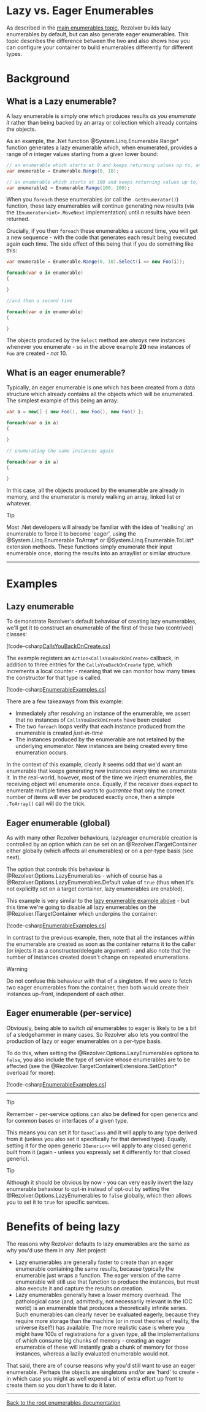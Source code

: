 ﻿# Lazy vs. Eager Enumerables

As described in the [main enumerables topic](../enumerables.md), Rezolver builds lazy enumerables by default, but can also
generate eager enumerables.  This topic describes the difference between the two and also shows how you can configure your
container to build enumerables differently for different types.

# Background

## What is a Lazy enumerable?

A lazy enumerable is simply one which produces results *as you enumerate it* rather than being backed by an array or collection
which already contains the objects.

As an example, the .Net function @System.Linq.Enumerable.Range* function generates a lazy enumerable which, when enumerated,
provides a range of *n* integer values starting from a given lower bound:

```cs
// an enumerable which starts at 0 and keeps returning values up to, and including, 9
var enumerable = Enumerable.Range(0, 10);

// an enumerable which starts at 100 and keeps returning values up to, and including, 199
var enumerable2 = Enumerable.Range(100, 100);
```

When you `foreach` these enumerables (or call the `.GetEnumerator()`) function, these lazy enumerables will
continue generating new results (via the `IEnumerator<int>.MoveNext` implementation) until *n* results have been returned.

Crucially, if you then `foreach` these enumerables a second time, you will get a new sequence - with the code that generates each
result being executed again each time.  The side effect of this being that if you do something like this:

```cs
var enumerable = Enumerable.Range(0, 10).Select(i => new Foo(i));

foreach(var o in enumerable)
{

}

//and then a second time

foreach(var o in enumerable)
{

}
```

The objects produced by the `Select` method are *always* new instances whenever you enumerate - so in the above example
**20** new instances of `Foo` are created - *not* 10.

## What is an eager enumerable?

Typically, an eager enumerable is one which has been created from a data structure which already contains all the objects which
will be enumerated.  The simplest example of this being an array:

```cs
var a = new[] { new Foo(), new Foo(), new Foo() };

foreach(var o in a)
{

}

// enumerating the same instances again

foreach(var o in a)
{

}
```

In this case, all the objects produced by the enumerable are already in memory, and the enumerator is merely walking an array,
linked list or whatever.

> [!TIP]
> Most .Net developers will already be familiar with the idea of 'realising' an enumerable to force it to become 'eager', using the
> @System.Linq.Enumerable.ToArray* or @System.Linq.Enumerable.ToList* extension methods.  These functions simply enumerate their
> input enumerable once, storing the results into an array/list or similar structure.

* * *
# Examples

## Lazy enumerable

To demonstrate Rezolver's default behaviour of creating lazy enumerables, we'll get it to construct an enumerable of the
first of these two (contrived) classes:

[!code-csharp[CallsYouBackOnCreate.cs](../../../../../test/Rezolver.Tests.Examples/Types/CallsYouBackOnCreate.cs#example)]

The example registers an `Action<CallsYouBackOnCreate>` callback, in addition to three entries for the `CallsYouBackOnCreate`
type, which increments a local counter - meaning that we can monitor how many times the constructor for that type is called.

[!code-csharp[EnumerableExamples.cs](../../../../../test/Rezolver.Tests.Examples/EnumerableExamples.cs#example9)]

There are a few takeaways from this example:

- Immediately after resolving an instance of the enumerable, we assert that no instances of `CallsYouBackOnCreate` have been created
- The two `foreach` loops verify that each instance produced from the enumerable is created *just-in-time*
- The instances produced by the enumerable are not retained by the underlying enumerator.  New instances are being created
every time enumeration occurs.

In the context of this example, clearly it seems odd that we'd want an enumerable that keeps generating new instances every
time we enumerate it.  In the real-world, however, most of the time we inject enumerables, the receiving object will 
enumerate once.  Equally, if the receiver does expect to enumerate multiple times and wants to *guarantee* that only the 
correct number of items will ever be produced exactly once, then a simple `.ToArray()` call will do the trick.

## Eager enumerable (global)

As with many other Rezolver behaviours, lazy/eager enumerable creation is controlled by an option which can be set 
on an @Rezolver.ITargetContainer either globally (which affects all enumerables) or on a per-type basis (see next).

The option that controls this behaviour is @Rezolver.Options.LazyEnumerables - which of course has a 
@Rezolver.Options.LazyEnumerables.Default value of `true` (thus when it's not explicitly set on a target container, lazy
enumerables are enabled).

This example is very similar to the [lazy enumerable example above](#lazy-enumerable) - but this time we're going to 
disable all lazy enumerables on the @Rezolver.ITargetContainer which underpins the container:

[!code-csharp[EnumerableExamples.cs](../../../../../test/Rezolver.Tests.Examples/EnumerableExamples.cs#example10)]

In contrast to the previous example, then, note that all the instances within the enumerable are created as soon as
the container returns it to the caller (or injects it as a constructor/delegate argument) - and also note that the 
number of instances created doesn't change on repeated enumerations.

> [!WARNING]
> Do not confuse this behaviour with that of a singleton.  If we were to fetch two eager enumerables from the container,
> then both would create their instances up-front, independent of each other.

## Eager enumerable (per-service)

Obviously, being able to switch *all* enumerables to eager is likely to be a bit of a sledgehammer in many cases.  So
Rezolver also lets you control the production of lazy or eager enumerables on a per-type basis.

To do this, when setting the @Rezolver.Options.LazyEnumerables options to `false`, you also include the type of service
whose enumerables are to be affected (see the @Rezolver.TargetContainerExtensions.SetOption* overload for more):

[!code-csharp[EnumerableExamples.cs](../../../../../test/Rezolver.Tests.Examples/EnumerableExamples.cs#example11)]

* * *

> [!TIP]
> Remember - per-service options can also be defined for open generics and for common bases or interfaces of a given
> type.
> 
> This means you can set it for `BaseClass` and it will apply to any type derived from it (unless you also set it 
> specifically for that derived type).  Equally, setting it for the open generic `IGeneric<>` will apply to any 
> closed generic built from it (again - unless you expressly set it differently for that closed generic).

> [!TIP]
> Although it should be obvious by now - you can very easily invert the lazy enumerable behaviour to opt-in instead of
> opt-out by setting the @Rezolver.Options.LazyEnumerables to `false` globally, which then allows you to set it to
> `true` for specific services.

# Benefits of being lazy

The reasons why Rezolver defaults to lazy enumerables are the same as why you'd use them in any .Net project: 

- Lazy enumerables are generally faster to create than an eager enumerable containing the same results, because
typically the enumerable just wraps a function.  The eager version of the same enumerable will still use that function 
to produce the instances, but must also execute it and capture the results on creation.
- Lazy enumerables generally have a lower memory overhead.  The pathological case (and, admittedly, not necessarily 
relevant in the IOC world) is an enumerable that produces a theoretically infinite series.  Such enumerables can
clearly never be evaluated eagerly, because they require more storage than the machine (or in most theories of reality,
the universe itself!) has available.  The more realistic case is where you might have 100s of registrations for a given 
type, all the implementations of which consume big chunks of memory - creating an eager enumerable of these will 
instantly grab a chunk of memory for those instances, whereas a lazily evaluated enumerable would not.

That said, there are of course reasons why you'd still want to use an eager enumerable.  Perhaps the objects are singletons
and/or are 'hard' to create - in which case you might as well expend a bit of extra effort up front to create them so
you don't have to do it later.

***

[Back to the root enumerables documentation](../enumerables.md)